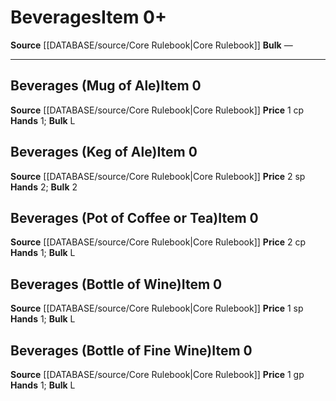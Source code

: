 ﻿---
bulk: L
hands: '1'
id: '66'
item_category: Services
level: '0'
name: Beverages
price: 2 cp
rarity: Common
source: '[[DATABASE/source/Core Rulebook|Core Rulebook]]'
subcategory: service
type: Item

---
# Beverages<span class="item-type">Item 0+</span>

**Source** [[DATABASE/source/Core Rulebook|Core Rulebook]] 
**Bulk** —

---

## Beverages (Mug of Ale)<span class="item-type">Item 0</span>

**Source** [[DATABASE/source/Core Rulebook|Core Rulebook]] 
**Price** 1 cp
**Hands** 1; **Bulk** L

## Beverages (Keg of Ale)<span class="item-type">Item 0</span>

**Source** [[DATABASE/source/Core Rulebook|Core Rulebook]] 
**Price** 2 sp
**Hands** 2; **Bulk** 2

## Beverages (Pot of Coffee or Tea)<span class="item-type">Item 0</span>

**Source** [[DATABASE/source/Core Rulebook|Core Rulebook]] 
**Price** 2 cp
**Hands** 1; **Bulk** L

## Beverages (Bottle of Wine)<span class="item-type">Item 0</span>

**Source** [[DATABASE/source/Core Rulebook|Core Rulebook]] 
**Price** 1 sp
**Hands** 1; **Bulk** L

## Beverages (Bottle of Fine Wine)<span class="item-type">Item 0</span>

**Source** [[DATABASE/source/Core Rulebook|Core Rulebook]] 
**Price** 1 gp
**Hands** 1; **Bulk** L